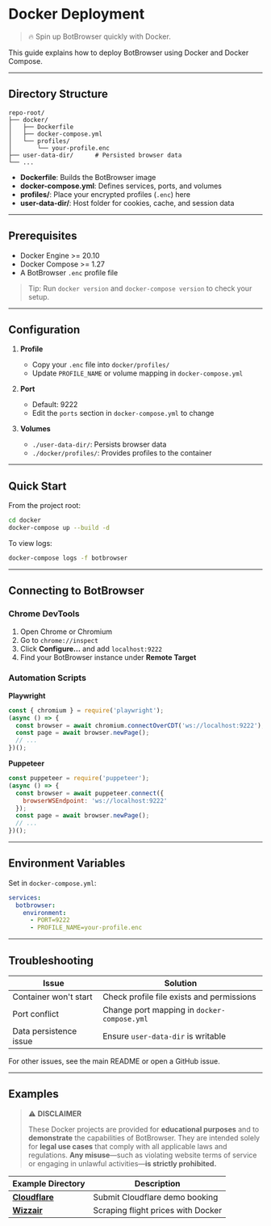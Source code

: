 # Docker Deployment

> 🔥 Spin up BotBrowser quickly with Docker.

This guide explains how to deploy BotBrowser using Docker and Docker Compose.

---

## Directory Structure

```
repo-root/
├── docker/
│   ├── Dockerfile
│   ├── docker-compose.yml
│   └── profiles/
│       └── your-profile.enc
├── user-data-dir/      # Persisted browser data
└── ...
```

* **Dockerfile**: Builds the BotBrowser image
* **docker-compose.yml**: Defines services, ports, and volumes
* **profiles/**: Place your encrypted profiles (`.enc`) here
* **user-data-dir/**: Host folder for cookies, cache, and session data

---

## Prerequisites

* Docker Engine >= 20.10
* Docker Compose >= 1.27
* A BotBrowser `.enc` profile file

> Tip: Run `docker version` and `docker-compose version` to check your setup.

---

## Configuration

1. **Profile**

   * Copy your `.enc` file into `docker/profiles/`
   * Update `PROFILE_NAME` or volume mapping in `docker-compose.yml`

2. **Port**

   * Default: 9222
   * Edit the `ports` section in `docker-compose.yml` to change

3. **Volumes**

   * `./user-data-dir/`: Persists browser data
   * `./docker/profiles/`: Provides profiles to the container

---

## Quick Start

From the project root:

```bash
cd docker
docker-compose up --build -d
```

To view logs:

```bash
docker-compose logs -f botbrowser
```

---

## Connecting to BotBrowser

### Chrome DevTools

1. Open Chrome or Chromium
2. Go to `chrome://inspect`
3. Click **Configure...** and add `localhost:9222`
4. Find your BotBrowser instance under **Remote Target**

### Automation Scripts

**Playwright**

```javascript
const { chromium } = require('playwright');
(async () => {
  const browser = await chromium.connectOverCDT('ws://localhost:9222');
  const page = await browser.newPage();
  // ...
})();
```

**Puppeteer**

```javascript
const puppeteer = require('puppeteer');
(async () => {
  const browser = await puppeteer.connect({
    browserWSEndpoint: 'ws://localhost:9222'
  });
  const page = await browser.newPage();
  // ...
})();
```

---

## Environment Variables

Set in `docker-compose.yml`:

```yaml
services:
  botbrowser:
    environment:
      - PORT=9222
      - PROFILE_NAME=your-profile.enc
```

---

## Troubleshooting

| Issue                  | Solution                                    |
| ---------------------- | ------------------------------------------- |
| Container won't start  | Check profile file exists and permissions   |
| Port conflict          | Change port mapping in `docker-compose.yml` |
| Data persistence issue | Ensure `user-data-dir` is writable          |

For other issues, see the main README or open a GitHub issue.

---

## Examples

> ⚠️ **DISCLAIMER**
>
> These Docker projects are provided for **educational purposes** and to **demonstrate** the capabilities of BotBrowser. They are intended solely for **legal use cases** that comply with all applicable laws and regulations. **Any misuse**—such as violating website terms of service or engaging in unlawful activities—**is strictly prohibited.**

| Example Directory | Description                        |
| ----------------- | ---------------------------------- |
| **[Cloudflare](cloudflare-docker)** | Submit Cloudflare demo booking |
| **[Wizzair](wizzair-docker)** | Scraping flight prices with Docker |

